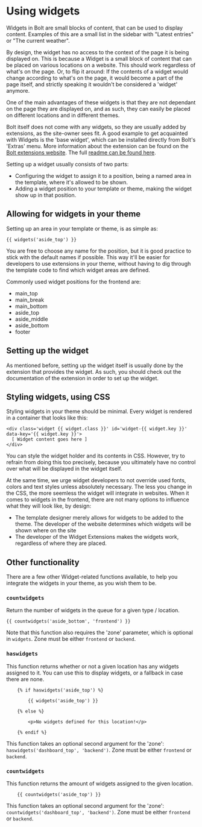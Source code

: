 Using widgets
=============

Widgets in Bolt are small blocks of content, that can be used to display
content. Examples of this are a small list in the sidebar with "Latest entries"
or "The current weather".

By design, the widget has no access to the context of the page it is being
displayed on. This is because a Widget is a small block of content that can be
placed on various locations on a website. This should work regardless of what's
on the page. Or, to flip it around: If the contents of a widget would change
according to what's on the page, it would become a part of the page itself, and
strictly speaking it wouldn't be considered a 'widget' anymore.

One of the main advantages of these widgets is that they are not dependant on
the page they are displayed on, and as such, they can easily be placed on
different locations and in different themes.

Bolt itself does not come with any widgets, so they are usually added by
extensions, as the site-owner sees fit. A good example to get acquainted with
Widgets is the 'base widget', which can be installed directly from Bolt's
'Extras' menu. More information about the extension can be found on the
[Bolt extensions website][boltext]. The full [readme can be found here][read].

Setting up a widget usually consists of two parts:

 - Configuring the widget to assign it to a position, being a named area in the
   template, where it's allowed to be shown.
 - Adding a widget position to your template or theme, making the widget show
   up in that position.

Allowing for widgets in your theme
----------------------------------

Setting up an area in your template or theme, is as simple as:

    {{ widgets('aside_top') }}

You are free to choose any name for the position, but it is good practice to
stick with the default names if possible. This way it'll be easier for
developers to use extensions in your theme, without having to dig through the
template code to find which widget areas are defined.

Commonly used widget positions for the frontend are:

 - main_top
 - main_break
 - main_bottom
 - aside_top
 - aside_middle
 - aside_bottom
 - footer

Setting up the widget
---------------------

As mentioned before, setting up the widget itself is usually done by the
extension that provides the widget. As such, you should check out the
documentation of the extension in order to set up the widget.

Styling widgets, using CSS
--------------------------

Styling widgets in your theme should be minimal. Every widget is rendered in a
container that looks like this:

```
<div class='widget {{ widget.class }}' id='widget-{{ widget.key }}' data-key='{{ widget.key }}'>
  [ Widget content goes here ]
</div>
```

You can style the widget holder and its contents in CSS. However, try to
refrain from doing this too precisely, because you ultimately have no control
over what will be displayed in the widget itself.

At the same time, we urge widget developers to not override used fonts, colors
and text styles unless absolutely necessary. The less you change in the CSS,
the more seemless the widget will integrate in websites. When it comes to
widgets in the frontend, there are not many options to influence what they will
look like, by design:

 - The template designer merely allows for widgets to be added to the theme.
   The developer of the website determines which widgets will be shown where on
   the site
 - The developer of the Widget Extensions makes the widgets work, regardless of
   where they are placed.

Other functionality
-------------------

There are a few other Widget-related functions available, to help you integrate
the widgets in your theme, as you wish them to be.

### `countwidgets`
Return the number of widgets in the queue for a given type / location.

    {{ countwidgets('aside_bottom', 'frontend') }}

Note that this function also requires the 'zone' parameter, which is optional
in `widgets`. Zone must be either `frontend` or `backend`.

### `haswidgets`
This function returns whether or not a given location has any widgets assigned
to it. You can use this to display widgets, or a fallback in case there are
none.

```
    {% if haswidgets('aside_top') %}

        {{ widgets('aside_top') }}

    {% else %}

        <p>No widgets defined for this location!</p>

    {% endif %}
```

This function takes an optional second argument for the 'zone':
`haswidgets('dashboard_top', 'backend')`. Zone must be either `frontend` or
`backend`.

### `countwidgets`
This function returns the amount of widgets assigned to the given location.

```
    {{ countwidgets('aside_top') }}
```

This function takes an optional second argument for the 'zone':
`countwidgets('dashboard_top', 'backend')`. Zone must be either `frontend` or
`backend`.


[boltext]: http://extensions.bolt.cm/view/082a7153-8205-11e5-86fe-396a68cabe59
[read]: https://github.com/bolt/base-widget/blob/master/README.md